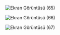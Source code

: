 ![Ekran Görüntüsü (65)](https://github.com/zrlsena/Weather/assets/96860750/300b964e-56e0-47c5-801e-fed467b28d22)

![Ekran Görüntüsü (66)](https://github.com/zrlsena/Weather/assets/96860750/dd049426-0d88-48fe-abba-efe5351c5c9a)

![Ekran Görüntüsü (67)](https://github.com/zrlsena/Weather/assets/96860750/b30d73bb-1b9f-4971-9e84-7039907aebf9)
